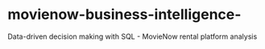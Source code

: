 # movienow-business-intelligence-
Data-driven decision making with SQL - MovieNow rental platform analysis
